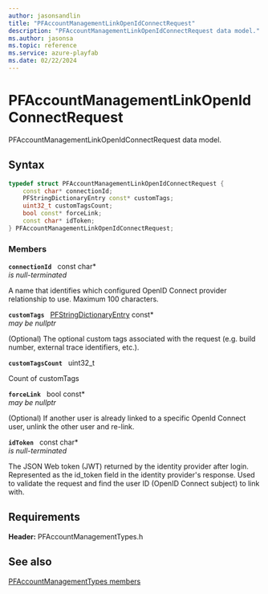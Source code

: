 ```yaml
---
author: jasonsandlin
title: "PFAccountManagementLinkOpenIdConnectRequest"
description: "PFAccountManagementLinkOpenIdConnectRequest data model."
ms.author: jasonsa
ms.topic: reference
ms.service: azure-playfab
ms.date: 02/22/2024
---
```


# PFAccountManagementLinkOpenIdConnectRequest  

PFAccountManagementLinkOpenIdConnectRequest data model.  

## Syntax  
  
```cpp
typedef struct PFAccountManagementLinkOpenIdConnectRequest {  
    const char* connectionId;  
    PFStringDictionaryEntry const* customTags;  
    uint32_t customTagsCount;  
    bool const* forceLink;  
    const char* idToken;  
} PFAccountManagementLinkOpenIdConnectRequest;  
```
  
### Members  
  
**`connectionId`** &nbsp; const char*  
*is null-terminated*  
  
A name that identifies which configured OpenID Connect provider relationship to use. Maximum 100 characters.
  
**`customTags`** &nbsp; [PFStringDictionaryEntry](../../pftypes/structs/pfstringdictionaryentry.md) const*  
*may be nullptr*  
  
(Optional) The optional custom tags associated with the request (e.g. build number, external trace identifiers, etc.).
  
**`customTagsCount`** &nbsp; uint32_t  
  
Count of customTags
  
**`forceLink`** &nbsp; bool const*  
*may be nullptr*  
  
(Optional) If another user is already linked to a specific OpenId Connect user, unlink the other user and re-link.
  
**`idToken`** &nbsp; const char*  
*is null-terminated*  
  
The JSON Web token (JWT) returned by the identity provider after login. Represented as the id_token field in the identity provider's response. Used to validate the request and find the user ID (OpenID Connect subject) to link with.
  
  
## Requirements  
  
**Header:** PFAccountManagementTypes.h
  
## See also  
[PFAccountManagementTypes members](../pfaccountmanagementtypes_members.md)  

  
  
